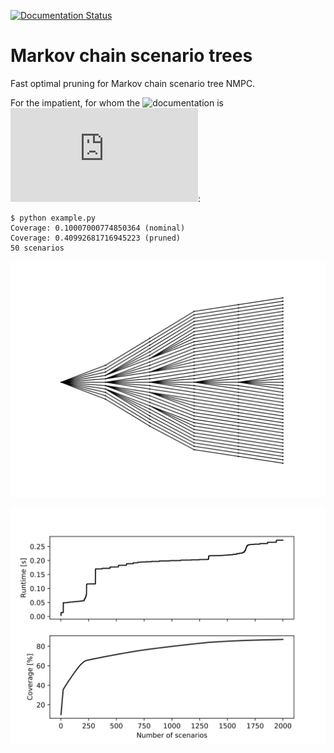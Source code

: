 [![Documentation Status](https://readthedocs.org/projects/markov-chain-scenario-trees/badge/?version=latest)](https://markov-chain-scenario-trees.readthedocs.io/en/latest/?badge=latest)

# Markov chain scenario trees
Fast optimal pruning for Markov chain scenario tree NMPC.

For the impatient, for whom the ![documentation](https://markov-chain-scenario-trees.readthedocs.io) is ![tl;dr](https://www.urbandictionary.com/define.php?term=tl%3Bdr):

```
$ python example.py
Coverage: 0.10007000774850364 (nominal)
Coverage: 0.40992681716945223 (pruned)
50 scenarios
```

![Optimally pruned scenario tree](figures/optimally-pruned-tree.svg)

![Runtime and probability coverage](figures/coverage.svg)

